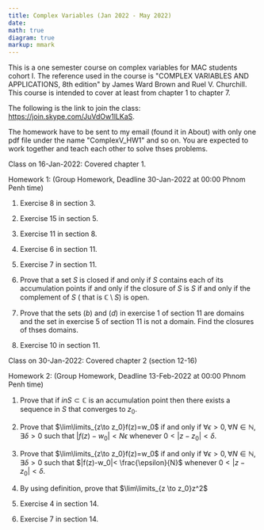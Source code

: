 ```yaml
---
title: Complex Variables (Jan 2022 - May 2022)
date: 
math: true
diagram: true
markup: mmark
---
```

This is a one semester course on complex variables for MAC students cohort I. The reference used in the course is "COMPLEX VARIABLES AND APPLICATIONS, 8th edition" by James Ward Brown and Ruel V. Churchill. This course is intended to cover at least from chapter 1 to chapter 7.

The following is the link to join the class:
<a href="https://join.skype.com/JuVdOw1lLKaS" target="_blank"> https://join.skype.com/JuVdOw1lLKaS</a>.

The homework have to be sent to my email (found it in About) with only one pdf file under the name "ComplexV_HW1" and so on. You are expected to work together and teach each other to solve thses problems.

Class on 16-Jan-2022: Covered chapter 1.

Homework 1: (Group Homework, Deadline 30-Jan-2022 at 00:00 Phnom Penh time)

1. Exercise 8 in section 3.

2. Exercise 15 in section 5.

3. Exercise 11 in section 8.

4. Exercise 6 in section 11.

5. Exercise 7 in section 11.

6. Prove that a set $S$ is closed if and only if $S$ contains each of its accumulation points if and only if the closure of $S$ is $S$ if and only if the complement of $S$ ( that is $\mathbb{C}\setminus S$) is open.

7. Prove that the sets $(b)$ and $(d)$ in exercise 1 of section 11 are domains and the set in exercise 5 of section 11 is not a domain. Find the closures of thses domains.

8. Exercise 10 in section 11.

Class on 30-Jan-2022: Covered chapter 2 (section 12-16)

Homework 2: (Group Homework, Deadline 13-Feb-2022 at 00:00 Phnom Penh time)

1. Prove that if $in S\subset \mathbb{C}$ is an accumulation point then there exists a sequence in $S$ that converges to $z_0$.

2. Prove that $\lim\limits_{z\to z_0}f(z)=w_0$ if and only if $\forall\epsilon>0,\forall N\in \mathbb{N},\exists\delta>0$ such that $|f(z)-w_0|< N\epsilon$ whenever $0<|z-z_0|<\delta$.

3. Prove that $\lim\limits_{z\to z_0}f(z)=w_0$ if and only if $\forall\epsilon>0,\forall N\in \mathbb{N},\exists\delta>0$ such that $|f(z)-w_0|< \frac{\epsilon}{N}$ whenever $0<|z-z_0|<\delta$.

4. By using definition, prove that $\lim\limits_{z \to z_0}z^2$

5. Exercise 4 in section 14.

6. Exercise 7 in section 14. 
























